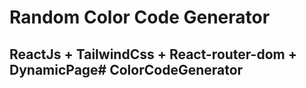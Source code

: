 # Random Color Code Generator
## ReactJs + TailwindCss + React-router-dom + DynamicPage# ColorCodeGenerator
